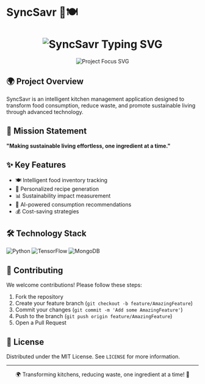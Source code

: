 # SyncSavr 🌿🍽️

<!-- SyncSavr Introduction with Typing Effect -->
<div align="center">
  <h1>
    <img src="https://readme-typing-svg.herokuapp.com?font=Poppins&size=35&duration=3000&pause=2000&color=2F81F7&center=true&width=650&lines=SyncSavr+%F0%9F%8C%BF;Your+Sustainable+Kitchen+Companion+%F0%9F%8D%BD" alt="SyncSavr Typing SVG" />
  </h1>
</div>

<!-- Project Focus Animated Title -->
<p align="center">
  <img src="https://readme-typing-svg.herokuapp.com?font=Poppins&weight=600&size=20&pause=1000&color=58A6FF&width=435&lines=Minimize+Food+Waste+%F0%9F%8C%8D;Smart+Kitchen+Tracking+%F0%9F%93%A6;Sustainable+Living+%F0%9F%8C%B1;AI-Powered+Meal+Planning+%F0%9F%A4%96;Eco-Friendly+Technology+%E2%9A%A1" alt="Project Focus SVG" />
</p>

## 🌍 Project Overview

SyncSavr is an intelligent kitchen management application designed to transform food consumption, reduce waste, and promote sustainable living through advanced technology.

## 🎯 Mission Statement

**"Making sustainable living effortless, one ingredient at a time."**

## ✨ Key Features

- 🍽️ Intelligent food inventory tracking
- 🥗 Personalized recipe generation
- 📊 Sustainability impact measurement
- 🤖 AI-powered consumption recommendations
- 💰 Cost-saving strategies

## 🛠 Technology Stack

![Python](https://img.shields.io/badge/Python-3776AB?style=for-the-badge&logo=python&logoColor=white)
![TensorFlow](https://img.shields.io/badge/TensorFlow-FF6F00?style=for-the-badge&logo=tensorflow&logoColor=white)
![MongoDB](https://img.shields.io/badge/MongoDB-47A248?style=for-the-badge&logo=mongodb&logoColor=white)




## 🤝 Contributing

We welcome contributions! Please follow these steps:

1. Fork the repository
2. Create your feature branch (`git checkout -b feature/AmazingFeature`)
3. Commit your changes (`git commit -m 'Add some AmazingFeature'`)
4. Push to the branch (`git push origin feature/AmazingFeature`)
5. Open a Pull Request

## 📄 License

Distributed under the MIT License. See `LICENSE` for more information.


---

<div align="center">
🌍 Transforming kitchens, reducing waste, one ingredient at a time! 🌱
</div>
